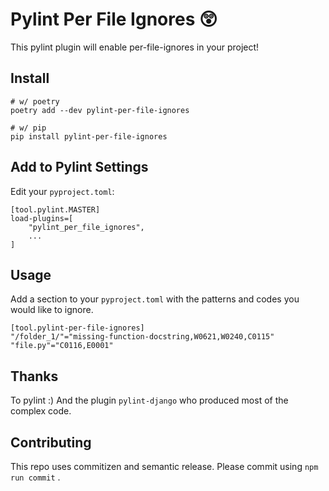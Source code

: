 # Pylint Per File Ignores 😲

This pylint plugin will enable per-file-ignores in your project!

## Install

```
# w/ poetry
poetry add --dev pylint-per-file-ignores

# w/ pip
pip install pylint-per-file-ignores
```

## Add to Pylint Settings

Edit your `pyproject.toml`:

```
[tool.pylint.MASTER]
load-plugins=[
    "pylint_per_file_ignores",
    ...
]
```


## Usage

Add a section to your `pyproject.toml` with the patterns and codes you would like to ignore.

```
[tool.pylint-per-file-ignores]
"/folder_1/"="missing-function-docstring,W0621,W0240,C0115"
"file.py"="C0116,E0001"
```

## Thanks

To pylint :) And the plugin `pylint-django` who produced most of the complex code.

## Contributing

This repo uses commitizen and semantic release. Please commit using `npm run commit` .
